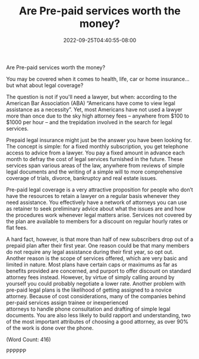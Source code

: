 ﻿---
title: "Are Pre-paid services worth the money?"
date: 2022-09-25T04:40:55-08:00
description: "Pre-Paid Legal Tips for Web Success"
featured_image: "/images/Pre-Paid Legal.jpg"
tags: ["Pre Paid Legal"]
---

Are Pre-paid services worth the money?

You may be covered when it comes to health, life, car or home insurance… 
but what about legal coverage? 

The question is not if you'll need a lawyer, but when: according to the 
American Bar Association (ABA) “Americans have come to view legal 
assistance as a necessity”. Yet, most Americans have not used a lawyer 
more than once due to the sky high attorney fees – anywhere from $100 to 
$1000 per hour – and the trepidation involved in the search for legal 
services. 

Prepaid legal insurance might just be the answer you have been looking 
for. The concept is simple: for a fixed monthly subscription, you get 
telephone access to advice from a lawyer. You pay a fixed amount in 
advance each month to defray the cost of legal services furnished in the 
future. These services span various areas of the law, anywhere from reviews
 of simple legal documents and the writing of a simple will to more 
comprehensive coverage of trials, divorce, bankruptcy and real estate 
issues. 

Pre-paid legal coverage is a very attractive proposition for people who 
don’t have the resources to retain a lawyer on a regular basis whenever 
they need assistance. You effectively have a network of attorneys you can 
use as retainer to seek preliminary advice about what the issues are and 
how the procedures work whenever legal matters arise. Services not covered 
by the plan are available to members for a discount on regular hourly rates 
or flat fees.  

A hard fact, however, is that more than half of new subscribers drop out of 
a prepaid 
plan after their first year.  One reason could be that many members do not 
require any legal assistance during their first year, so opt out. Another 
reason is the scope of services offered, which are very basic and limited 
in nature. Most plans have certain caps or maximums as far as benefits 
provided are concerned, and purport to offer discount on standard attorney 
fees instead. However, by virtue of simply calling around by yourself you 
could probably negotiate a lower rate.
Another problem with pre-paid legal plans is the likelihood of getting 
assigned to a novice attorney. Because of cost considerations, many of the 
companies behind per-paid services assign trainee or inexperienced  
attorneys to handle phone consultation and drafting of simple legal 
documents. You are also less likely to build rapport and understanding, 
two of the most important attributes of choosing a good attorney, as over 
90% of the work is done over the phone. 


(Word Count: 416)

PPPPPP


